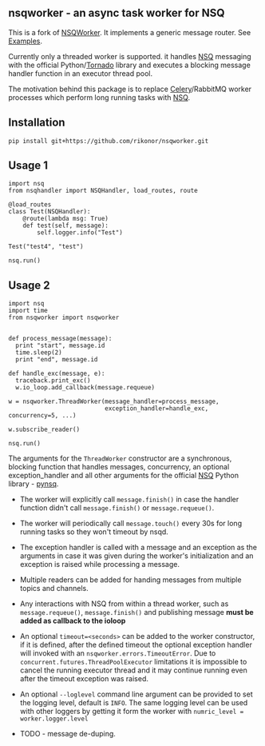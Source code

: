 nsqworker - an async task worker for NSQ
----------------------------------------

This is a fork of [NSQWorker](https://github.com/bsphere/nsqworker).
It implements a generic message router.
See [Examples](https://github.com/rikonor/nsqworker/blob/master/nsqworker/example.py).

Currently only a threaded worker is supported.
it handles [NSQ](http://nsq.io) messaging with the official Python/[Tornado](http://tornadoweb.org) library and executes a blocking message handler function in an executor thread pool.

The motivation behind this package is to replace [Celery](http://celeryproject.org)/RabbitMQ worker processes which perform long running tasks with [NSQ](http://nsq.io).


Installation
------------
`pip install git+https://github.com/rikonor/nsqworker.git`

Usage 1
-----
```
import nsq
from nsqhandler import NSQHandler, load_routes, route

@load_routes
class Test(NSQHandler):
    @route(lambda msg: True)
    def test(self, message):
        self.logger.info("Test")

Test("test4", "test")

nsq.run()
```

Usage 2
-----
```
import nsq
import time
from nsqworker import nsqworker


def process_message(message):
  print "start", message.id
  time.sleep(2)
  print "end", message.id

def handle_exc(message, e):
  traceback.print_exc()
  w.io_loop.add_callback(message.requeue)

w = nsqworker.ThreadWorker(message_handler=process_message,
                           exception_handler=handle_exc, concurrency=5, ...)

w.subscribe_reader()

nsq.run()
```

The arguments for the `ThreadWorker` constructor are a synchronous, blocking function that handles messages, concurrency, an optional exception_handler and all other arguments for the official [NSQ](http://nsq.io) Python library - [pynsq](https://pynsq.readthedocs.org).

* The worker will explicitly call `message.finish()` in case the handler function didn't call `message.finish()` or `message.requeue()`.

* The worker will periodically call `message.touch()` every 30s for long running tasks so they won't timeout by nsqd.

* The exception handler is called with a message and an exception as the arguments in case it was given during the worker's initialization and an exception is raised while processing a message.

* Multiple readers can be added for handing messages from multiple topics and channels.

* Any interactions with NSQ from within a thread worker, such as `message.requeue()`, `message.finish()` and publishing message __must be added as callback to the ioloop__

* An optional `timeout=<seconds>` can be added to the worker constructor, if it is defined, after the defined timeout the optional exception handler will invoked with an `nsqworker.errors.TimeoutError`.
Due to `concurrent.futures.ThreadPoolExecutor` limitations it is impossible to cancel the running executor thread and it may continue running even after the timeout exception was raised.

* An optional `--loglevel` command line argument can be provided to set the logging level, default is `INFO`.
The same logging level can be used with other loggers by getting it form the worker with `numric_level = worker.logger.level`

* TODO - message de-duping.
